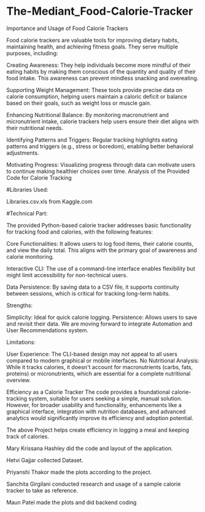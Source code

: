 # The-Mediant_Food-Calorie-Tracker
Importance and Usage of Food Calorie Trackers

Food calorie trackers are valuable tools for improving dietary habits, maintaining health, and achieving fitness goals. They serve multiple purposes, including:

Creating Awareness: They help individuals become more mindful of their eating habits by making them conscious of the quantity and quality of their food intake. This awareness can prevent mindless snacking and overeating.

Supporting Weight Management: These tools provide precise data on calorie consumption, helping users maintain a caloric deficit or balance based on their goals, such as weight loss or muscle gain.

Enhancing Nutritional Balance: By monitoring macronutrient and micronutrient intake, calorie trackers help users ensure their diet aligns with their nutritional needs.

Identifying Patterns and Triggers: Regular tracking highlights eating patterns and triggers (e.g., stress or boredom), enabling better behavioral adjustments.

Motivating Progress: Visualizing progress through data can motivate users to continue making healthier choices over time.
Analysis of the Provided Code for Calorie Tracking

#Libraries Used:

Libraries.csv.xls from Kaggle.com

#Technical Part:


The provided Python-based calorie tracker addresses basic functionality for tracking food and calories, with the following features:

Core Functionalities: It allows users to log food items, their calorie counts, and view the daily total. This aligns with the primary goal of awareness and calorie monitoring.

Interactive CLI: The use of a command-line interface enables flexibility but might limit accessibility for non-technical users.

Data Persistence: By saving data to a CSV file, it supports continuity between sessions, which is critical for tracking long-term habits.


Strengths:

Simplicity: Ideal for quick calorie logging.
Persistence: Allows users to save and revisit their data.
We are moving forward to integrate Automation and User Recommendations system.



Limitations:

User Experience: The CLI-based design may not appeal to all users compared to modern graphical or mobile interfaces.
No Nutritional Analysis: While it tracks calories, it doesn't account for macronutrients (carbs, fats, proteins) or micronutrients, which are essential for a complete nutritional overview.

Efficiency as a Calorie Tracker
The code provides a foundational calorie-tracking system, suitable for users seeking a simple, manual solution. However, for broader usability and functionality, enhancements like a graphical interface, integration with nutrition databases, and advanced analytics would significantly improve its efficiency and adoption potential.

The above Project helps create efficiency in logging a meal and keeping track of calories.

Mary Krissana Hashley did the code and layout of the application.

Hetvi Gajjar collected Dataset.

Priyanshi Thakor made the plots according to the project.

Sanchita Girgilani conducted research and usage of a sample calorie tracker to take as reference.

Maun Patel made the plots and did backend coding

